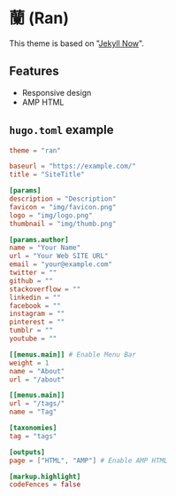 蘭 (Ran)
===
This theme is based on "[Jekyll Now](https://github.com/barryclark/jekyll-now)".

## Features
- Responsive design
- AMP HTML


## `hugo.toml` example
```toml
theme = "ran"

baseurl = "https://example.com/"
title = "SiteTitle"

[params]
description = "Description"
favicon = "img/favicon.png"
logo = "img/logo.png"
thumbnail = "img/thumb.png"

[params.author]
name = "Your Name"
url = "Your Web SITE URL"
email = "your@example.com"
twitter = ""
github = ""
stackoverflow = ""
linkedin = ""
facebook = ""
instagram = ""
pinterest = ""
tumblr = ""
youtube = ""

[[menus.main]] # Enable Menu Bar
weight = 1
name = "About"
url = "/about"

[[menus.main]]
url = "/tags/"
name = "Tag"

[taxonomies]
tag = "tags"

[outputs]
page = ["HTML", "AMP"] # Enable AMP HTML

[markup.highlight]
codeFences = false
```
